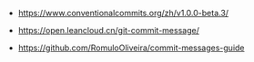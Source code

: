 * https://www.conventionalcommits.org/zh/v1.0.0-beta.3/

* https://open.leancloud.cn/git-commit-message/

* https://github.com/RomuloOliveira/commit-messages-guide